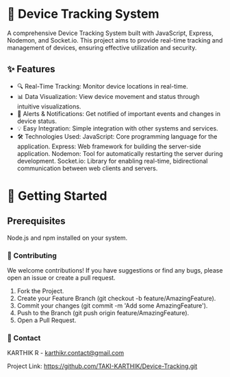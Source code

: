 # 📍 Device Tracking System
A comprehensive Device Tracking System built with JavaScript, Express, Nodemon, and Socket.io. This project aims to provide real-time tracking and management of devices, ensuring effective utilization and security.

## ✨ Features
- 🔍 Real-Time Tracking: Monitor device locations in real-time.
- 📊 Data Visualization: View device movement and status through intuitive visualizations.
- 🔔 Alerts & Notifications: Get notified of important events and changes in device status.
- 💡 Easy Integration: Simple integration with other systems and services.
- 🛠️ Technologies Used:
  JavaScript: Core programming language for the application.
  Express: Web framework for building the server-side application.
  Nodemon: Tool for automatically restarting the server during development.
  Socket.io: Library for enabling real-time, bidirectional communication between web clients and servers.

  
# 🚀 Getting Started
## Prerequisites
Node.js and npm installed on your system.

### 🤝 Contributing
We welcome contributions! If you have suggestions or find any bugs, please open an issue or create a pull request.

1. Fork the Project.
2. Create your Feature Branch (git checkout -b feature/AmazingFeature).
3. Commit your changes (git commit -m 'Add some AmazingFeature').
4. Push to the Branch (git push origin feature/AmazingFeature).
5. Open a Pull Request.

### 📧 Contact
KARTHIK R - karthikr.contact@gmail.com

Project Link: https://github.com/TAKI-KARTHIK/Device-Tracking.git
